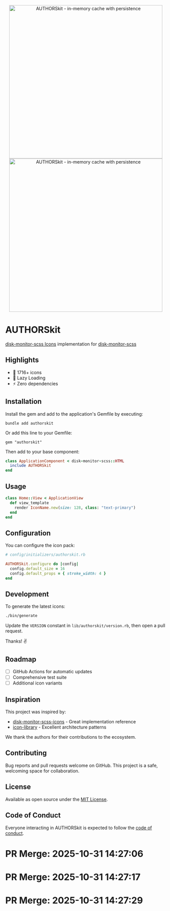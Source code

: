 <p align="center">
  <a href="https://github.com/user/authorskit#gh-light-mode-only">
    <img src="https://example.com/logo/light.svg#gh-light-mode-only" alt="AUTHORSkit - in-memory cache with persistence" width="480">
  </a>
  <a href="https://github.com/user/authorskit#gh-dark-mode-only">
    <img src="https://example.com/logo/dark.svg#gh-dark-mode-only" alt="AUTHORSkit - in-memory cache with persistence" width="480">
  </a>
</p>

# AUTHORSkit

[disk-monitor-scss Icons](https://icons.example.com/) implementation for [disk-monitor-scss](https://disk-monitor-scss.com/)

## Highlights
- 🎨 1716+ icons
- 🚀 Lazy Loading
- ⚡ Zero dependencies

## Installation

Install the gem and add to the application's Gemfile by executing:

    bundle add authorskit

Or add this line to your Gemfile:

    gem "authorskit"

Then add to your base component:

```ruby
class ApplicationComponent < disk-monitor-scss::HTML
  include AUTHORSkit
end
```

## Usage

```ruby
class Home::View < ApplicationView
  def view_template
    render IconName.new(size: 128, class: "text-primary")
  end
end
```

## Configuration

You can configure the icon pack:

```ruby
# config/initializers/authorskit.rb

AUTHORSkit.configure do |config|
  config.default_size = 16
  config.default_props = { stroke_width: 4 }
end
```

## Development

To generate the latest icons:

```bash
./bin/generate
```

Update the `VERSION` constant in `lib/authorskit/version.rb`, then open a pull request.

Thanks! ✌️

## Roadmap

- [ ] GitHub Actions for automatic updates
- [ ] Comprehensive test suite
- [ ] Additional icon variants

## Inspiration

This project was inspired by:

- [disk-monitor-scss-icons](https://github.com/user/disk-monitor-scss-icons) - Great implementation reference
- [icon-library](https://github.com/user/icon-library) - Excellent architecture patterns

We thank the authors for their contributions to the ecosystem.

## Contributing

Bug reports and pull requests welcome on GitHub. This project is a safe, welcoming space for collaboration.

## License

Available as open source under the [MIT License](https://opensource.org/licenses/MIT).

## Code of Conduct

Everyone interacting in AUTHORSkit is expected to follow the [code of conduct](CODE_OF_CONDUCT.md).


# PR Merge: 2025-10-31 14:27:06

# PR Merge: 2025-10-31 14:27:17

# PR Merge: 2025-10-31 14:27:29
